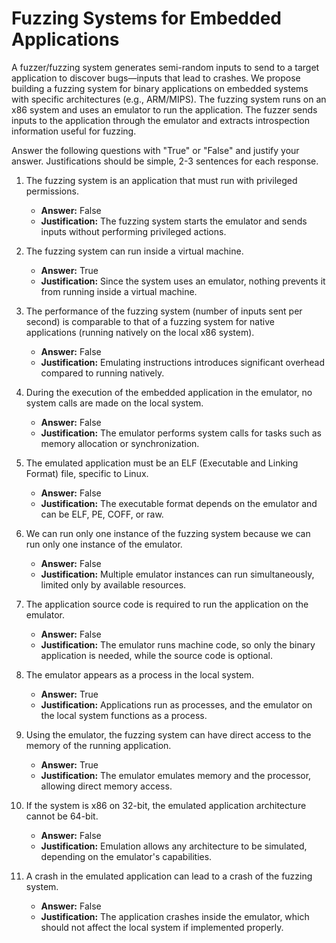 # Fuzzing Systems for Embedded Applications

A fuzzer/fuzzing system generates semi-random inputs to send to a target application to discover bugs—inputs that lead to crashes.
We propose building a fuzzing system for binary applications on embedded systems with specific architectures (e.g., ARM/MIPS).
The fuzzing system runs on an x86 system and uses an emulator to run the application.
The fuzzer sends inputs to the application through the emulator and extracts introspection information useful for fuzzing.

Answer the following questions with "True" or "False" and justify your answer.
Justifications should be simple, 2-3 sentences for each response.

1. The fuzzing system is an application that must run with privileged permissions.
    - **Answer:** False
    - **Justification:** The fuzzing system starts the emulator and sends inputs without performing privileged actions.

1. The fuzzing system can run inside a virtual machine.
    - **Answer:** True
    - **Justification:** Since the system uses an emulator, nothing prevents it from running inside a virtual machine.

1. The performance of the fuzzing system (number of inputs sent per second) is comparable to that of a fuzzing system for native applications (running natively on the local x86 system).
    - **Answer:** False
    - **Justification:** Emulating instructions introduces significant overhead compared to running natively.

1. During the execution of the embedded application in the emulator, no system calls are made on the local system.
    - **Answer:** False
    - **Justification:** The emulator performs system calls for tasks such as memory allocation or synchronization.

1. The emulated application must be an ELF (Executable and Linking Format) file, specific to Linux.
    - **Answer:** False
    - **Justification:** The executable format depends on the emulator and can be ELF, PE, COFF, or raw.

1. We can run only one instance of the fuzzing system because we can run only one instance of the emulator.
    - **Answer:** False
    - **Justification:** Multiple emulator instances can run simultaneously, limited only by available resources.

1. The application source code is required to run the application on the emulator.
    - **Answer:** False
    - **Justification:** The emulator runs machine code, so only the binary application is needed, while the source code is optional.

1. The emulator appears as a process in the local system.
    - **Answer:** True
    - **Justification:** Applications run as processes, and the emulator on the local system functions as a process.

1. Using the emulator, the fuzzing system can have direct access to the memory of the running application.
    - **Answer:** True
    - **Justification:** The emulator emulates memory and the processor, allowing direct memory access.

1. If the system is x86 on 32-bit, the emulated application architecture cannot be 64-bit.
    - **Answer:** False
    - **Justification:** Emulation allows any architecture to be simulated, depending on the emulator's capabilities.

1. A crash in the emulated application can lead to a crash of the fuzzing system.
    - **Answer:** False
    - **Justification:** The application crashes inside the emulator, which should not affect the local system if implemented properly.
